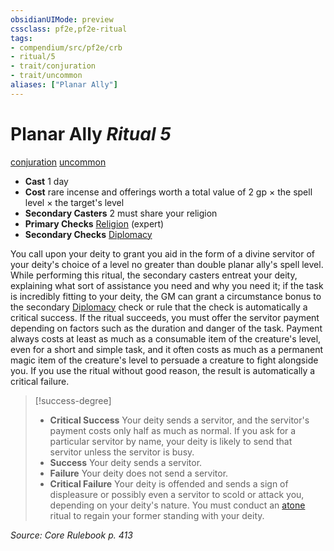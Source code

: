 ```yaml
---
obsidianUIMode: preview
cssclass: pf2e,pf2e-ritual
tags:
- compendium/src/pf2e/crb
- ritual/5
- trait/conjuration
- trait/uncommon
aliases: ["Planar Ally"]
---
```

# Planar Ally *Ritual 5*  
[conjuration](../../../rules/traits/conjuration.md)  [uncommon](../../../rules/traits/uncommon.md)  

- **Cast** 1 day
- **Cost** rare incense and offerings worth a total value of 2 gp × the spell level × the target's level
- **Secondary Casters** 2 must share your religion
- **Primary Checks** [Religion](../../skills.md#Religion) (expert)
- **Secondary Checks** [Diplomacy](../../skills.md#Diplomacy)

You call upon your deity to grant you aid in the form of a divine servitor of your deity's choice of a level no greater than double planar ally's spell level. While performing this ritual, the secondary casters entreat your deity, explaining what sort of assistance you need and why you need it; if the task is incredibly fitting to your deity, the GM can grant a circumstance bonus to the secondary [Diplomacy](../../skills.md#Diplomacy) check or rule that the check is automatically a critical success. If the ritual succeeds, you must offer the servitor payment depending on factors such as the duration and danger of the task. Payment always costs at least as much as a consumable item of the creature's level, even for a short and simple task, and it often costs as much as a permanent magic item of the creature's level to persuade a creature to fight alongside you. If you use the ritual without good reason, the result is automatically a critical failure.

> [!success-degree] 
> - **Critical Success** Your deity sends a servitor, and the servitor's payment costs only half as much as normal. If you ask for a particular servitor by name, your deity is likely to send that servitor unless the servitor is busy.
> - **Success** Your deity sends a servitor.
> - **Failure** Your deity does not send a servitor.
> - **Critical Failure** Your deity is offended and sends a sign of displeasure or possibly even a servitor to scold or attack you, depending on your deity's nature. You must conduct an [atone](atone.md) ritual to regain your former standing with your deity.

*Source: Core Rulebook p. 413*
